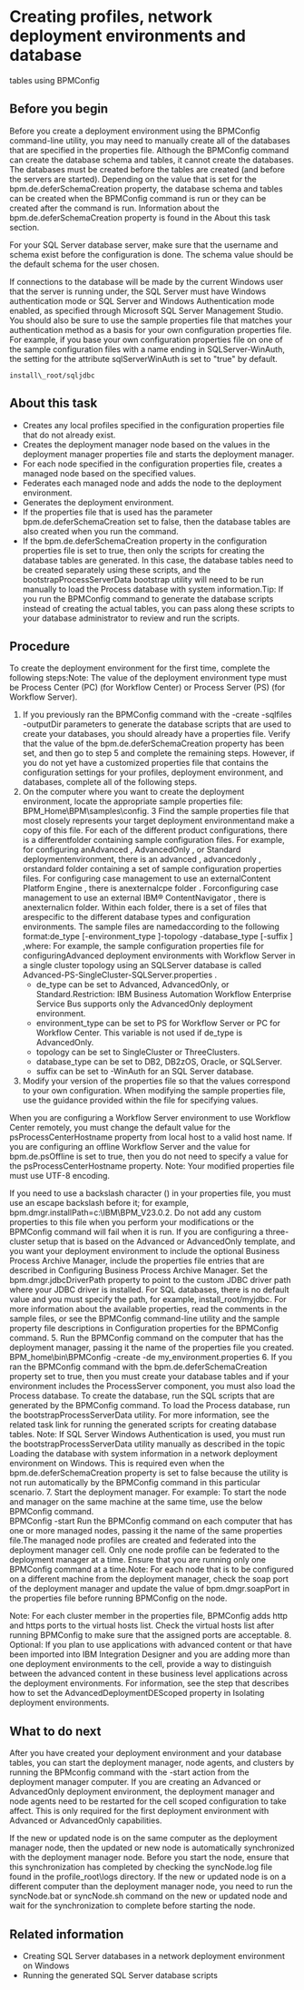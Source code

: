 # Creating profiles, network deployment environments and database
tables using BPMConfig

## Before you begin

Before you create a deployment environment using the
BPMConfig command-line utility, you may need to manually create all of the
databases that are specified in the properties file. Although the BPMConfig
command can create the database schema and tables, it cannot create the databases. The databases
must be created before the tables are created (and before the servers are started). Depending on the
value that is set for the bpm.de.deferSchemaCreation property, the database
schema and tables can be created when the BPMConfig command is run or they can be
created after the command is run. Information about the
bpm.de.deferSchemaCreation property is found in the About this task
section.

For your SQL Server database server, make sure that
the username and schema exist before the configuration is done. The
schema value should be the default schema for the user chosen.

If connections to the database will be made by the
current Windows user that the server is running under, the SQL Server
must have Windows authentication mode or SQL
Server and Windows Authentication mode enabled, as specified
through Microsoft SQL Server Management Studio. You should also be
sure to use the sample properties file that matches your authentication
method as a basis for your own configuration properties file. For
example, if you base your own configuration properties file on one
of the sample configuration files with a name ending in SQLServer-WinAuth,
the setting for the attribute sqlServerWinAuth is
set to "true" by default.

```
install\_root/sqljdbc
```

## About this task

- Creates any local profiles specified in the
configuration properties file that do not already exist.
- Creates the deployment manager node based on the values in the
deployment manager properties file and starts the deployment manager.
- For each node specified in the configuration properties file,
creates a managed node based on the specified values.
- Federates each managed node and adds the node to the deployment
environment.
- Generates the deployment environment.
- If the properties file that is used has the parameter bpm.de.deferSchemaCreation set
to false, then the database tables are also created
when you run the command.
- If the bpm.de.deferSchemaCreation property
in the configuration properties file is set to true,
then only the scripts for creating the database tables are generated.
In this case, the database tables need to be created separately using
these scripts, and the bootstrapProcessServerData bootstrap
utility will need to be run manually to load the Process database
with system information.Tip: If you run the BPMConfig command
to generate the database scripts instead of creating the actual tables,
you can pass along these scripts to your database administrator to
review and run the scripts.

## Procedure

To create the deployment environment for the first time,
complete the following steps:Note: The value of the
deployment environment type must be Process Center (PC) (for Workflow Center) or Process Server (PS)
(for Workflow Server).

1. If you previously ran the BPMConfig command
with the -create -sqlfiles -outputDir parameters
to generate the database scripts that are used to create your databases,
you should already have a properties file.
Verify that the value of the bpm.de.deferSchemaCreation property has been
set, and then go to step 5 and complete the
remaining steps.
However, if you do not yet have a
customized properties file that contains the configuration settings
for your profiles, deployment environment, and databases, complete
all of the following steps.
2. On the computer where you want to
create the deployment environment, locate the appropriate sample properties
file: BPM\_Home\BPM\samples\config.
3 Find the sample properties file that most closely represents your target deployment environmentand make a copy of this file. For each of the different product configurations, there is a differentfolder containing sample configuration files. For example, for configuring anAdvanced , AdvancedOnly , or Standard deploymentenvironment, there is an advanced , advancedonly , orstandard folder containing a set of sample configuration properties files. For configuring case management to use an externalContent Platform Engine , there is anexternalcpe folder . Forconfiguring case management to use an external IBM® ContentNavigator , there is anexternalicn folder. Within each folder, there is a set of files that arespecific to the different database types and configuration environments. The sample files are namedaccording to the following format:de\_type [-environment\_type ]-topology -database\_type [-suffix ] ,where: For example, the sample configuration properties file for configuringAdvanced deployment environments with Workflow Server in a single cluster topology using an SQLServer database is called Advanced-PS-SingleCluster-SQLServer.properties .
    - de\_type can be set to Advanced,
AdvancedOnly, or Standard.Restriction: IBM Business Automation
Workflow Enterprise Service Bus
supports only the AdvancedOnly deployment environment.
    - environment\_type can be set to PS for Workflow Server or PC for Workflow Center. This variable is not used if
de\_type is AdvancedOnly.
    - topology can be set to SingleCluster or
ThreeClusters.
    - database\_type can be set to DB2, DB2zOS,
Oracle, or SQLServer.
    - suffix can be set to -WinAuth for an
SQL Server database.
4. Modify your version
of the properties file so that the values correspond to your own configuration. 
When modifying the sample properties file,
use the guidance provided within the file for specifying values. 

When you are configuring a Workflow Server
environment to use Workflow Center remotely, you must change the default value for the
psProcessCenterHostname property from local host to a valid
host name. If you are configuring an offline Workflow Server and the value for
bpm.de.psOffline is set to true, then you do not need to specify a value for the
psProcessCenterHostname property. Note: Your modified properties file must use
UTF-8 encoding. 

If you need to use a backslash character (\) in
your properties file, you must use an escape backslash before it; for example,
bpm.dmgr.installPath=c:\\IBM\\BPM\_V23.0.2.
Do not add any custom properties to this
file when you perform your modifications or the BPMConfig command will fail when
it is run.
If
you are configuring a three-cluster setup that is based on the Advanced or AdvancedOnly template,
and you want your deployment environment to include the optional Business
Process Archive Manager, include the properties file entries that
are described in Configuring Business Process Archive Manager.
Set the bpm.dmgr.jdbcDriverPath property to point to
the custom JDBC driver path where your JDBC driver is installed. For SQL databases, there is no
default value and you must specify the path, for example,
install\_root/myjdbc.
For more information about the available properties,
read the comments in the sample files, or see the BPMConfig command-line utility and the
sample property file descriptions in Configuration properties for the BPMConfig command.
5. Run
the BPMConfig command on the computer that has
the deployment manager, passing it the name of the properties file
you created. BPM\_home\bin\BPMConfig -create -de my\_environment.properties
6. If you ran the BPMConfig command
with the bpm.de.deferSchemaCreation property
set to true, then you must create your database
tables and if your environment includes the ProcessServer component,
you must also load the Process database. To create the database, run
the SQL scripts that are generated by the BPMConfig command.
To load the Process database, run the bootstrapProcessServerData utility.
For more information, see the related task link for running the generated
scripts for creating database tables. Note: If SQL Server
Windows Authentication is used, you must run the bootstrapProcessServerData utility
manually as described in the topic Loading the database with system information in a network deployment environment on Windows. This is required even when
the bpm.de.deferSchemaCreation property is set
to false because the utility is not run automatically
by the BPMConfig command in this particular scenario.
7. Start the deployment manager. For example: To start the node and
manager on the same machine at the same time, use the below BPMConfig command.  
BPMConfig -start <properties file>
Run the BPMConfig command on each computer that has one or more
managed nodes, passing it the name of the same properties file.The managed node
profiles are created and federated into the deployment manager cell. Only one node profile can be
federated to the deployment manager at a time. Ensure that you are running only one
BPMConfig command at a time.Note: For each node that is to be configured on a
different machine from the deployment manager, check the soap port of the deployment manager and
update the value of bpm.dmgr.soapPort in the properties file before running
BPMConfig on the node.

Note: For each cluster member in the properties file,
BPMConfig adds http and https ports to the
virtual hosts list. Check the virtual hosts list after running BPMConfig to make
sure that the assigned ports are acceptable.
8. Optional: If you plan to
use applications with advanced content or that have been imported
into IBM Integration Designer and you are adding more than one deployment
environments to the cell, provide a way to distinguish between the
advanced content in these business level applications across the deployment
environments. For information, see the step that describes
how to set the AdvancedDeploymentDEScoped property
in Isolating deployment environments.

## What to do next

After you
have created your deployment environment and your database tables,
you can start the deployment manager, node agents, and clusters by
running the BPMconfig command with the -start action
from the deployment manager computer. If you are creating
an Advanced or AdvancedOnly deployment
environment, the deployment manager and node agents need to be restarted
for the cell scoped configuration to take affect. This is only required
for the first deployment environment with Advanced or AdvancedOnly 
capabilities.

If
the new or updated node is on the same computer as the deployment
manager node, then the updated or new node is automatically synchronized
with the deployment manager node. Before you start the node, ensure
that this synchronization has completed by checking the syncNode.log file
found in the profile\_root\logs directory.
If the new or updated node is on a different computer than the deployment
manager node, you need to run the syncNode.bat or syncNode.sh command
on the new or updated node and wait for the synchronization to complete
before starting the node.

## Related information

- Creating SQL Server databases in a network deployment environment on Windows
- Running the generated SQL Server database scripts